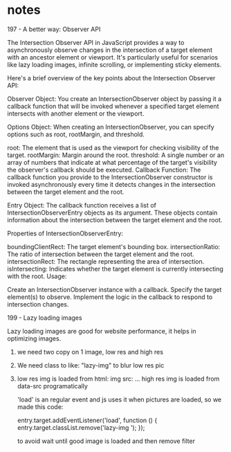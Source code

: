 # notes

197 - A better way: Observer API

The Intersection Observer API in JavaScript provides a way to asynchronously observe changes in the intersection of a target element with an ancestor element or viewport. It's particularly useful for scenarios like lazy loading images, infinite scrolling, or implementing sticky elements.

Here's a brief overview of the key points about the Intersection Observer API:

Observer Object: You create an IntersectionObserver object by passing it a callback function that will be invoked whenever a specified target element intersects with another element or the viewport.

Options Object: When creating an IntersectionObserver, you can specify options such as root, rootMargin, and threshold.

root: The element that is used as the viewport for checking visibility of the target.
rootMargin: Margin around the root.
threshold: A single number or an array of numbers that indicate at what percentage of the target's visibility the observer's callback should be executed.
Callback Function: The callback function you provide to the IntersectionObserver constructor is invoked asynchronously every time it detects changes in the intersection between the target element and the root.

Entry Object: The callback function receives a list of IntersectionObserverEntry objects as its argument. These objects contain information about the intersection between the target element and the root.

Properties of IntersectionObserverEntry:

boundingClientRect: The target element's bounding box.
intersectionRatio: The ratio of intersection between the target element and the root.
intersectionRect: The rectangle representing the area of intersection.
isIntersecting: Indicates whether the target element is currently intersecting with the root.
Usage:

Create an IntersectionObserver instance with a callback.
Specify the target element(s) to observe.
Implement the logic in the callback to respond to intersection changes.

199 - Lazy loading images

Lazy loading images are good for website performance, it helps in optimizing images.

1.  we need two copy on 1 image, low res and high res

2.  We need class to like: "lazy-img" to blur low res pic

3.  low res img is loaded from html: img src: ...
    high res img is loaded from data-src programatically

    'load' is an regular event and js uses it when pictures are loaded, so we made this code:

    entry.target.addEventListener('load', function () {
    entry.target.classList.remove('lazy-img ');
    });

    to avoid wait until good image is loaded and then remove filter

